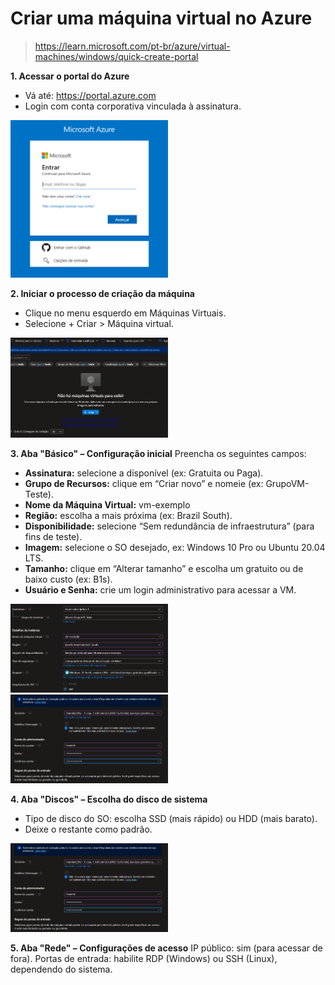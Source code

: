 # **Criar uma máquina virtual no Azure**   

> https://learn.microsoft.com/pt-br/azure/virtual-machines/windows/quick-create-portal

**1. Acessar o portal do Azure**
- Vá até: https://portal.azure.com
- Login com conta corporativa vinculada à assinatura.

<img src="https://github.com/fzanneti/resumo-do-lab/blob/05abae08df70adeda9198a3de07f8f46b0055e75/assets/images/login.png" alt="login" width="50%">

**2. Iniciar o processo de criação da máquina**
- Clique no menu esquerdo em Máquinas Virtuais.
- Selecione + Criar > Máquina virtual.

<img src="https://github.com/fzanneti/resumo-do-lab/blob/59c5cfe5fa16f7ae111997797955d5d06ae45948/assets/images/vm.png" alt="login" width="50%">

**3. Aba "Básico" – Configuração inicial**
Preencha os seguintes campos:
- **Assinatura:** selecione a disponível (ex: Gratuita ou Paga).
- **Grupo de Recursos:** clique em “Criar novo” e nomeie (ex: GrupoVM-Teste).
- **Nome da Máquina Virtual:** vm-exemplo
- **Região:** escolha a mais próxima (ex: Brazil South).
- **Disponibilidade:** selecione “Sem redundância de infraestrutura” (para fins de teste).
- **Imagem:** selecione o SO desejado, ex: Windows 10 Pro ou Ubuntu 20.04 LTS.
- **Tamanho:** clique em “Alterar tamanho” e escolha um gratuito ou de baixo custo (ex: B1s).
- **Usuário e Senha:** crie um login administrativo para acessar a VM.

<img src="https://github.com/fzanneti/resumo-do-lab/blob/fda933c64fdc8cd5a992e7f3ac71de99a47d964b/assets/images/create_vm_part_1.png" alt="login" width="50%">

<img src="https://github.com/fzanneti/resumo-do-lab/blob/f64e4b5f14e55dd789f2e57b1d31ddd31b4d7388/assets/images/create_vm_part_2.png" alt="login" width="50%">

**4. Aba "Discos" – Escolha do disco de sistema**
- Tipo de disco do SO: escolha SSD (mais rápido) ou HDD (mais barato).
- Deixe o restante como padrão.

<img src="https://github.com/fzanneti/resumo-do-lab/blob/f64e4b5f14e55dd789f2e57b1d31ddd31b4d7388/assets/images/create_vm_part_2.png" alt="login" width="50%">

**5. Aba "Rede" – Configurações de acesso**
IP público: sim (para acessar de fora).
Portas de entrada: habilite RDP (Windows) ou SSH (Linux), dependendo do sistema.

